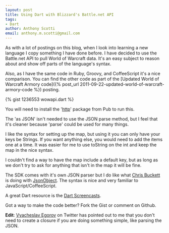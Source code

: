```yaml
--- 
layout: post
title: Using Dart with Blizzard's Battle.net API
tags: 
- Dart
author: Anthony Scotti
email: anthony.m.scotti@gmail.com
---
```


As with a lot of postings on this blog, when I look into learning a new language I copy something I have done before. I have decided to use the Battle.net API to pull World of Warcraft data. It's an easy subject to reason about and show off parts of the language's syntax.

Also, as I have the same code in Ruby, Groovy, and CoffeeScript it's a nice comparison. You can find the other code as part of the [Updated World of Warcraft Armory code]({% post_url 2011-09-22-updated-world-of-warcraft-armory-code %}) posting.

{% gist 1236553 wowapi.dart %}

You will need to install the '[http](http://pub.dartlang.org/packages/http)' package from Pub to run this.

The 'as JSON' isn't needed to use the JSON parse method, but I feel that it's cleaner because 'parse' could be used for many things.

I like the syntax for setting up the map, but using it you can only have your keys be Strings. If you want anything else, you would need to add the items one at a time. It was easier for me to use toString on the int and keep the map in the nice syntax.

I couldn't find a way to have the map include a default key, but as long as we don't try to ask for anything that isn't in the map it will be fine.

The SDK comes with it's own JSON parser but I do like what [Chris Buckett](https://twitter.com/chrisbuckett) is doing with [JsonObject](http://pub.dartlang.org/packages/json_object). The syntax is nice and very familiar to JavaScript/CoffeeScript.

A great Dart resource is the [Dart Screencasts](http://dartcasts.com/).

Got a way to make the code better? Fork the Gist or comment on Github.

**Edit**: [Vyacheslav Egorov](https://twitter.com/mraleph/status/330267857722171392) on Twitter has pointed out to me that you don't need to create a closure if you are doing something simple, like parsing the JSON.